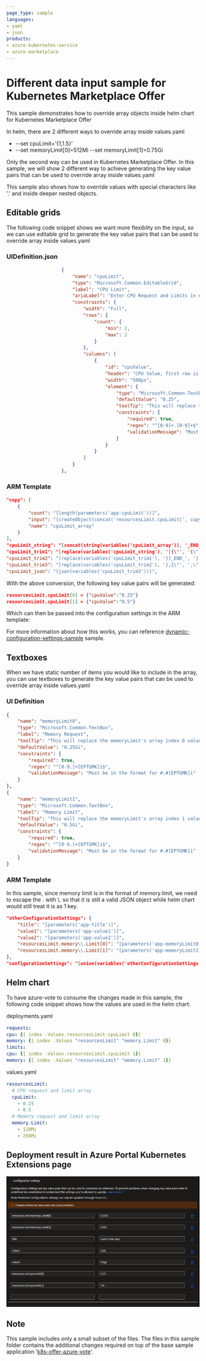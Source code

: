 ```yaml
---
page_type: sample
languages:
- yaml
- json
products:
- azure-kubernetes-service
- azure-marketplace
---
```


# Different data input sample for Kubernetes Marketplace Offer

This sample demonstrates how to override array objects inside helm chart for Kubernetes Marketplace Offer

In helm, there are 2 different ways to override array inside values.yaml
- --set cpuLimit='{1,1.5}'
- --set memoryLimit[0]=512Mi --set memoryLimit[1]=0.75Gi

Only the second way can be used in Kubernetes Marketplace Offer. In this sample, we will show 2 different way to achieve generating the key value pairs that can be used to override array inside values.yaml

This sample also shows how to override values with special characters like '.' and inside deeper nested objects.

## Editable grids

The following code snippet shows we want more flexiblity on the input, so we can use editable grid to generate the key value pairs that can be used to override array inside values.yaml

### UIDefinition.json
```json
					{
						"name": "cpuLimit",
						"type": "Microsoft.Common.EditableGrid",
						"label": "CPU Limit",
						"ariaLabel": "Enter CPU Request and Limits in editable grid format",
						"constraints": {
							"width": "Full",
							"rows": {
								"count": {
									"min": 2,
									"max": 2
								}
							},
							"columns": [
								{
									"id": "cpuValue",
									"header": "CPU Value, first row is request, second row is limit",
									"width": "500px",
									"element": {
										"type": "Microsoft.Common.TextBox",
										"defaultValue": "0.25",
										"toolTip": "This will replace the cpuLimit's array index values inside your values.yaml",
										"constraints": {
											"required": true,
											"regex": "^[0-9]+.[0-9]+$",
											"validationMessage": "Must be in the format for #.#"
										}
									}
								}
							]
						}
					},
```

### ARM Template

```json
"copy": [
    {
        "count": "[length(parameters('app-cpuLimit'))]",
        "input": "[createObject(concat('resourcesLimit.cpuLimit[', copyIndex('cpuLimit_array'), ']'), union(createObject('value', ''), parameters('app-cpuLimit')[copyIndex('cpuLimit_array')]).cpuValue)]",
        "name": "cpuLimit_array"
    }
],
"cpuLimit_string": "[concat(string(variables('cpuLimit_array')), '_END_')]",
"cpuLimit_trim1": "[replace(variables('cpuLimit_string'), '[{\"', '{\"')]",
"cpuLimit_trim2": "[replace(variables('cpuLimit_trim1'), '}]_END_', '}')]",
"cpuLimit_trim3": "[replace(variables('cpuLimit_trim2'), '},{\"', ',\"')]",
"cpuLimit_json": "[json(variables('cpuLimit_trim3'))]",
```
With the above conversion, the following key value pairs will be generated:
```json
resourcesLimit.cpuLimit[0] = {"cpuValue":"0.25"}
resourcesLimit.cpuLimit[1] = {"cpuValue":"0.5"}
```
Which can then be passed into the configuration settings in the ARM template:


For more information about how this works, you can reference [dynamic-configuration-settings-sample](../dynamic-configuration-settings-sample/) sample.

## Textboxes

When we have static number of items you would like to include in the array, you can use textboxes to generate the key value pairs that can be used to override array inside values.yaml

### UI Definition
```json
{
    "name": "memoryLimit0",
    "type": "Microsoft.Common.TextBox",
    "label": "Memory Request",
    "toolTip": "This will replace the memoryLimit's array index 0 value inside your values.yaml",
    "defaultValue": "0.25Gi",
    "constraints": {
        "required": true,
        "regex": "^[0-9.]+[EPTGMK]i$",
        "validationMessage": "Must be in the format for #.#[EPTGMK]i"
    }
},
{
    "name": "memoryLimit1",
    "type": "Microsoft.Common.TextBox",
    "label": "Memory Limit",
    "toolTip": "This will replace the memoryLimit's array index 1 value inside your values.yaml",
    "defaultValue": "0.5Gi",
    "constraints": {
        "required": true,
        "regex": "^[0-9.]+[EPTGMK]i$",
        "validationMessage": "Must be in the format for #.#[EPTGMK]i"
    }
}
```

### ARM Template

In this sample, since memory limit is in the format of memory.limit, we need to escape the . with \\. so that it is still a valid JSON object while helm chart would still treat it is as 1 key.
```json
"otherConfigurationSettings": {
    "title": "[parameters('app-title')]",
    "value1": "[parameters('app-value1')]",
    "value2": "[parameters('app-value2')]",
    "resourcesLimit.memory\\.Limit[0]": "[parameters('app-memoryLimit0')]",
    "resourcesLimit.memory\\.Limit[1]": "[parameters('app-memoryLimit1')]"
},
"configurationSettings": "[union(variables('otherConfigurationSettings'), variables('cpuLimit_json'))]"
```

## Helm chart

To have azure-vote to consume the changes made in this sample, the following code snippet shows how the values are used in the helm chart:

deployments.yaml
```yaml
requests:
cpu: {{ index .Values.resourcesLimit.cpuLimit 0}}
memory: {{ index .Values "resourcesLimit" "memory.Limit" 0}}
limits:
cpu: {{ index .Values.resourcesLimit.cpuLimit 1}}
memory: {{ index .Values "resourcesLimit" "memory.Limit" 1}}
```

values.yaml
```yaml
resourcesLimit:
  # CPU request and limit array
  cpuLimit:
    - 0.25
    - 0.5
  # Memory request and limit array
  memory.Limit:
    - 128Mi
    - 256Mi
```

## Deployment result in Azure Portal Kubernetes Extensions page

![Deployment result in Azure Portal Kubernetes Extensions page](images/ResultConfigurationSettings.png)

## Note
This sample includes only a small subset of the files. The files in this sample folder contains the additional changes required on top of the base sample application '[k8s-offer-azure-vote](../k8s-offer-azure-vote/)'.